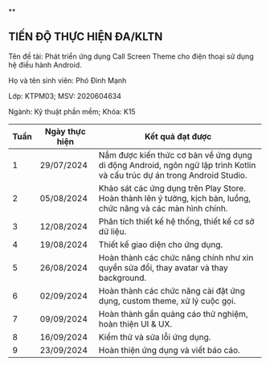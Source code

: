 **

## TIẾN ĐỘ THỰC HIỆN ĐA/KLTN

Tên đề tài: Phát triển ứng dụng Call Screen Theme cho điện thoại sử dụng hệ điều hành Android.

Họ và tên sinh viên: Phó Đình Mạnh

Lớp: KTPM03; MSV: 2020604634

Ngành: Kỹ thuật phần mềm; Khóa: K15


| Tuần | Ngày thực hiện | Kết quả đạt được |
| - | - | - |
| 1 | 29/07/2024 | Nắm được kiến thức cơ bản về ứng dụng di động Android, ngôn ngữ lập trình Kotlin và cấu trúc dự án trong Android Studio. |
| 2 | 05/08/2024 | Khảo sát các ứng dụng  trên Play Store. Hoàn thành lên ý tưởng, kịch bản, luồng, chức năng và các màn hình chính. |
| 3 | 12/08/2024 | Phân tích thiết kế hệ thống,  thiết kế cơ sở dữ liệu. |
| 4 | 19/08/2024 | Thiết kế giao diện cho ứng dụng. |
| 5 | 26/08/2024 | Hoàn thành các chức năng chính như xin quyền sửa đổi, thay avatar và thay background. |
| 6 | 02/09/2024 | Hoàn thành các chức năng cài đặt ứng dụng, custom theme, xử lý cuộc gọi. |
| 7 | 09/09/2024 | Hoàn thành gắn quảng cáo thử nghiệm, hoàn thiện UI & UX. |
| 8 | 16/09/2024 | Kiểm thử và sửa lỗi ứng dụng. |
| 9 | 23/09/2024 | Hoàn thiện ứng dụng và viết báo cáo. |**
